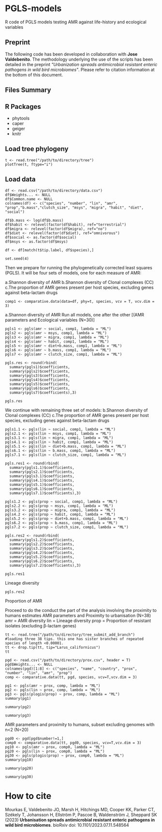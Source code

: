 # PGLS-models
R code of PGLS models testing AMR against life-history and ecological variables

## Preprint
The following code has been developed in collaboration with **Jose Valdebenito**. The methodology underlying the use of the scripts has been detailed in the preprint _"Urbanization spreads antimicrobial resistant enteric pathogens in wild bird microbiomes"_. Please refer to citation information at the bottom of this document.

## Files Summary



## R Packages
* phytools
* caper
* geiger
* knitr

## Load tree phylogeny
```
t <- read.tree("/path/to/directory/tree")
plotTree(t, ftype="i")
```

## Load data
```
df <- read.csv("/path/to/directory/data.csv")
df$Weights... <- NULL
df$Common.name <- NULL
colnames(df) <- c("species", "number", "lin", "amr", "prop","b.mass","clutch_size", "msys", "migra", "habit", "diet", "social")

df$b.mass <- log(df$b.mass)
df$habit <- relevel(factor(df$habit), ref="terrestrial")
df$migra <- relevel(factor(df$migra), ref="no")
df$diet <- relevel(factor(df$diet), ref="omnivorous")
df$social <- as.factor(df$social)
df$msys <- as.factor(df$msys)

df <- df[match(t$tip.label, df$species),]

set.seed(4)
```

Then we prepare for running the phylogenetically corrected least squares (PGLS). It will be four sets of models, one for each measure of AMR:

a.Shannon diversity of AMR
b.Shannon diversity of Clonal complexes (CC)
c.The proportion of AMR genes present per host species, excluding genes against beta-lactam drugs

```
comp1 <- comparative.data(data=df, phy=t, species, vcv = T, vcv.dim = 3)
```

a.Shannon diversity of AMR
Run all models, one after the other [(AMR parameters and Ecological variables (N=30)]
```
pgls1 <- pgls(amr ~ social, comp1, lambda = "ML")
pgls2 <- pgls(amr ~ msys, comp1, lambda = "ML")
pgls3 <- pgls(amr ~ migra, comp1, lambda = "ML")
pgls4 <- pgls(amr ~ habit, comp1, lambda = "ML")
pgls5 <- pgls(amr ~ diet+b.mass, comp1, lambda = "ML")
pgls6 <- pgls(amr ~ b.mass, comp1, lambda = "ML")
pgls7 <- pgls(amr ~ clutch_size, comp1, lambda = "ML")

pgls.res <- round(rbind(
  summary(pgls1)$coefficients,
  summary(pgls2)$coefficients,
  summary(pgls3)$coefficients,
  summary(pgls4)$coefficients,
  summary(pgls5)$coefficients,
  summary(pgls6)$coefficients,
  summary(pgls7)$coefficients),3)

pgls.res
```
We continue with remaining three set of models:
b.Shannon diversity of Clonal complexes (CC)
c.The proportion of AMR genes present per host species, excluding genes against beta-lactam drugs
```
pgls1.1 <- pgls(lin ~ social, comp1, lambda = "ML")
pgls2.1 <- pgls(lin ~ msys, comp1, lambda = "ML")
pgls3.1 <- pgls(lin ~ migra, comp1, lambda = "ML")
pgls4.1 <- pgls(lin ~ habit, comp1, lambda = "ML")
pgls5.1 <- pgls(lin ~ diet+b.mass, comp1, lambda = "ML")
pgls6.1 <- pgls(lin ~ b.mass, comp1, lambda = "ML")
pgls7.1 <- pgls(lin ~ clutch_size, comp1, lambda = "ML")

pgls.res1 <- round(rbind(
  summary(pgls1.1)$coefficients,
  summary(pgls2.1)$coefficients,
  summary(pgls3.1)$coefficients,
  summary(pgls4.1)$coefficients,
  summary(pgls5.1)$coefficients,
  summary(pgls6.1)$coefficients,
  summary(pgls7.1)$coefficients),3)

pgls1.2 <- pgls(prop ~ social, comp1, lambda = "ML")
pgls2.2 <- pgls(prop ~ msys, comp1, lambda = "ML")
pgls3.2 <- pgls(prop ~ migra, comp1, lambda = "ML")
pgls4.2 <- pgls(prop ~ habit, comp1, lambda = "ML")
pgls5.2 <- pgls(prop ~ diet+b.mass, comp1, lambda = "ML")
pgls6.2 <- pgls(prop ~ b.mass, comp1, lambda = "ML")
pgls7.2 <- pgls(prop ~ clutch_size, comp1, lambda = "ML")

pgls.res2 <- round(rbind(
  summary(pgls1.2)$coefficients,
  summary(pgls2.2)$coefficients,
  summary(pgls3.2)$coefficients,
  summary(pgls4.2)$coefficients,
  summary(pgls5.2)$coefficients,
  summary(pgls6.2)$coefficients,
  summary(pgls7.2)$coefficients),3)

pgls.res1
```
Lineage diversity
```
pgls.res2
```
Proportion of AMR

Proceed to do the conduct the part of the analysis involving the proximity to humans estimates
AMR parameters and Proximity to urbanisation (N=38)
amr = AMR diversity
lin = Lineage diversity
prop = Proportion of resistant isolates (excluding β-lactam genes)

```
tt <- read.tree("/path/to/directory/tree_submit_add_branch")
#loading three 38 tips. this one has sister branches of repeated species of length <0.00001.
tt <- drop.tip(tt, tip="Larus_californicus")
tt
```
 
```
pgd <- read.csv("/path/to/directory/prox.csv", header = T)
pgd$Weights... <- NULL
colnames(pgd)[1:8] <- c("species", "name", "country", "prox", "number", "lin", "amr", "prop")
comp <- comparative.data(tt, pgd, species, vcv=T,vcv.dim = 3)

pg1 <- pgls(amr ~ prox, comp, lambda = "ML")
pg2 <- pgls(lin ~ prox, comp, lambda = "ML")
pg3 <- pgls(plogis(prop) ~ prox, comp, lambda = "ML")
summary(pg1)
```
```
summary(pg2)
```
```
summary(pg3)
```
AMR parameters and proximity to humans, subset excluding genomes with n<2 (N=20)
```
pgd0 <- pgd[pgd$number!=1,]
comp0 <- comparative.data(tt, pgd0, species, vcv=T,vcv.dim = 3)
pg10 <- pgls(amr ~ prox, comp0, lambda = "ML")
pg20 <- pgls(lin ~ prox, comp0, lambda = "ML")
pg30 <- pgls(plogis(prop) ~ prox, comp0, lambda = "ML")
summary(pg10)
```

```
summary(pg20)
```
```
summary(pg30)
```
# How to cite
Mourkas E, Valdebenito JO, Marsh H, Hitchings MD, Cooper KK, Parker CT, Székely T, Johansson H, Ellström P, Pascoe B, Waldenström J, Sheppard SK (2023) **Urbanisation spreads antimicrobial resistant enteric pathogens in wild bird microbiomes**.
bioRxiv doi: 10.1101/2023.07.11.548564
